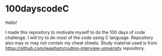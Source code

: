 # 100dayscodeC
Hello!

I made this repository to motivate myself to do the 100 days of code challenge. I will try to do most of the code using C language. Repository also may or may not contain my cheat sheets. Study material used is from https://github.com/jwasham/coding-interview-university repository.


